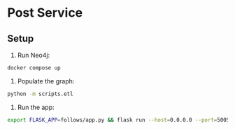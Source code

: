 # Post Service

## Setup
1. Run Neo4j:
```bash
docker compose up
```

1. Populate the graph:
```bash
python -m scripts.etl
```

1. Run the app:
```bash
export FLASK_APP=follows/app.py && flask run --host=0.0.0.0 --port=5005
```

